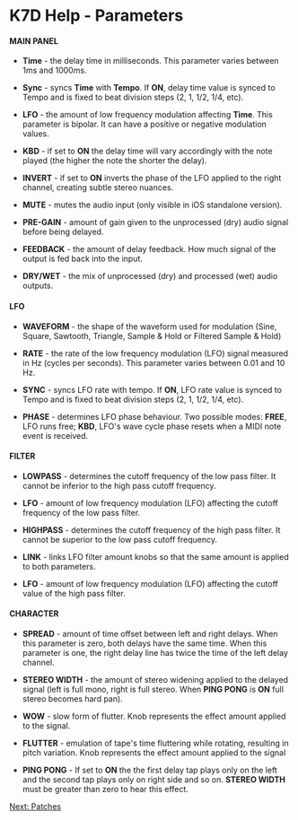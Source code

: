 # K7D Help - Parameters

#### **MAIN PANEL**

- **Time** - the delay time in milliseconds. This parameter varies between 1ms and 1000ms.

- **Sync** - syncs **Time** with **Tempo**. If **ON**, delay time value is synced to Tempo and is fixed to beat division steps (2, 1, 1/2, 1/4, etc).

- **LFO** - the amount of low frequency modulation affecting **Time**. This parameter is bipolar. It can have a positive or negative modulation values.

- **KBD** - if set to **ON** the delay time will vary accordingly with the note played (the higher the note the shorter the delay).

- **INVERT** - if set to **ON** inverts the phase of the LFO applied to the right channel, creating subtle stereo nuances.

- **MUTE** - mutes the audio input (only visible in iOS standalone version).

- **PRE-GAIN** - amount of gain given to the unprocessed (dry) audio signal before being delayed.

- **FEEDBACK** - the amount of delay feedback. How much signal of the output is fed back into the input.

- **DRY/WET** - the mix of unprocessed (dry) and processed (wet) audio outputs.

#### **LFO**

- **WAVEFORM** - the shape of the waveform used for modulation (Sine, Square, Sawtooth, Triangle, Sample & Hold or Filtered Sample & Hold)

- **RATE** - the rate of the low frequency modulation (LFO) signal measured in Hz (cycles per seconds). This parameter varies between 0.01 and 10 Hz.

- **SYNC** - syncs LFO rate with tempo. If **ON**, LFO rate value is synced to Tempo and is fixed to beat division steps (2, 1, 1/2, 1/4, etc).

- **PHASE** - determines LFO phase behaviour. Two possible modes: **FREE**, LFO runs free; **KBD**, LFO's wave cycle phase resets when a MIDI note event is received.

#### **FILTER**

- **LOWPASS** - determines the cutoff frequency of the low pass filter. It cannot be inferior to the high pass cutoff frequency.

- **LFO** - amount of low frequency modulation (LFO) affecting the cutoff frequency of the low pass filter.

- **HIGHPASS** - determines the cutoff frequency of the high pass filter. It cannot be superior to the low pass cutoff frequency.

- **LINK** - links LFO filter amount knobs so that the same amount is applied to both parameters.

- **LFO** - amount of low frequency modulation (LFO) affecting the cutoff value of the high pass filter.

#### **CHARACTER**

- **SPREAD** - amount of time offset between left and right delays. When this parameter is zero, both delays have the same time. When this parameter is one, the right delay line has twice the time of the left delay channel.

- **STEREO WIDTH** - the amount of stereo widening applied to the delayed signal (left is full mono, right is full stereo. When **PING PONG** is **ON** full stereo becomes hard pan).

- **WOW** - slow form of flutter. Knob represents the effect amount applied to the signal.

- **FLUTTER** - emulation of tape's time fluttering while rotating, resulting in pitch variation. Knob represents the effect amount applied to the signal

- **PING PONG** - If set to **ON** the the first delay tap plays only on the left and the second tap plays only on right side and so on. **STEREO WIDTH** must be greater than zero to hear this effect.

[Next: Patches](patches)
